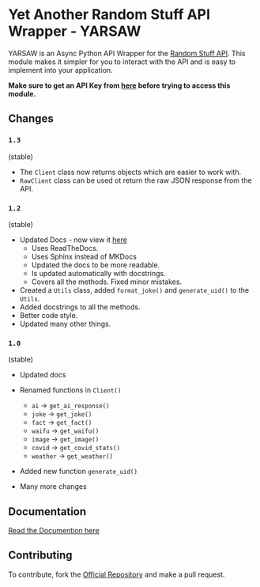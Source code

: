 # Yet Another Random Stuff API Wrapper - YARSAW

YARSAW is an Async Python API Wrapper for the [Random Stuff API](https://api-info.pgamerx.com). This module makes it simpler for you to interact with the API and is easy to implement into your application.

**Make sure to get an API Key from [here](https://api-info.pgamerx.com/register.html) before trying to access this module.**

## Changes

### `1.3`
(stable)

- The `Client` class now returns objects which are easier to work with.
- `RawClient` class can be used ot return the raw JSON response from the API.

### `1.2`
(stable)

- Updated Docs - now view it [here](https://yarsaw.namantech.me/)
    - Uses ReadTheDocs.
    - Uses Sphinx instead of MKDocs
    - Updated the docs to be more readable.
    - Is updated automatically with docstrings.
    - Covers all the methods. Fixed minor mistakes.
- Created a `Utils` class, added `format_joke()` and `generate_uid()` to the `Utils`.
- Added docstrings to all the methods.
- Better code style.
- Updated many other things.

### `1.0`

(stable)
- Updated docs
- Renamed functions in `Client()`
    - `ai` -> `get_ai_response()`
    - `joke` -> `get_joke()`
    - `fact` -> `get_fact()`
    - `waifu` -> `get_waifu()`
    - `image` -> `get_image()`
    - `covid` -> `get_covid_stats()`
    - `weather` -> `get_weather()`

- Added new function `generate_uid()`
- Many more changes


## Documentation

[Read the Documention here](https://yarsaw.namantech.me/)

## Contributing 
To contribute, fork the [Official Repository](https://github.com/BruceCodesGithub/yarsaw/) and make a pull request.
